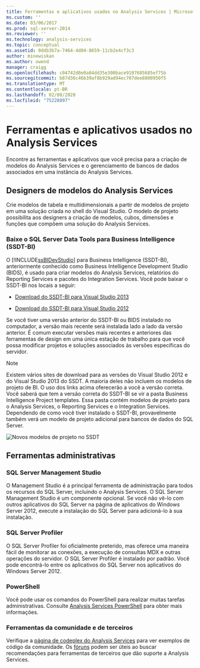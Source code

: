 ```yaml
---
title: Ferramentas e aplicativos usados no Analysis Services | Microsoft Docs
ms.custom: ''
ms.date: 03/06/2017
ms.prod: sql-server-2014
ms.reviewer: ''
ms.technology: analysis-services
ms.topic: conceptual
ms.assetid: 0ddb3b7a-7464-4d04-8659-11cb2e4cf3c3
author: minewiskan
ms.author: owend
manager: craigg
ms.openlocfilehash: c04742d0e0a84dd35e300bace9107685685ef75b
ms.sourcegitcommit: b87d36c46b39af8b929ad94ec707dee8800950f5
ms.translationtype: MT
ms.contentlocale: pt-BR
ms.lasthandoff: 02/08/2020
ms.locfileid: "75228897"
---
```

# <a name="tools-and-applications-used-in-analysis-services"></a>Ferramentas e aplicativos usados no Analysis Services
  Encontre as ferramentas e aplicativos que você precisa para a criação de modelos do Analysis Services e o gerenciamento de bancos de dados associados em uma instância do Analysis Services.  
  
## <a name="analysis-services-model-designers"></a>Designers de modelos do Analysis Services  
 Crie modelos de tabela e multidimensionais a partir de modelos de projeto em uma solução criada no shell do Visual Studio. O modelo de projeto possibilita aos designers a criação de modelos, cubos, dimensões e funções que compõem uma solução do Analysis Services.  
  
### <a name="download-sql-server-data-tools-for-business-intelligence-ssdt-bi"></a>Baixe o SQL Server Data Tools para Business Intelligence (SSDT-BI)  
 O [!INCLUDE[ssBIDevStudio](../includes/ssbidevstudio-md.md)] para Business Intelligence (SSDT-BI), anteriormente conhecido como Business Intelligence Development Studio (BIDS), é usado para criar modelos do Analysis Services, relatórios do Reporting Services e pacotes do Integration Services. Você pode baixar o SSDT-BI nos locais a seguir:  
  
-   [Download do SSDT-BI para Visual Studio 2013](https://go.microsoft.com/fwlink/p/?LinkId=396526)  
  
-   [Download do SSDT-BI para Visual Studio 2012](https://go.microsoft.com/fwlink/p/?LinkID=273673)  
  
 Se você tiver uma versão anterior do SSDT-BI ou BIDS instalado no computador, a versão mais recente será instalada lado a lado da versão anterior. É comum executar versões mais recentes e anteriores das ferramentas de design em uma única estação de trabalho para que você possa modificar projetos e soluções associados às versões específicas do servidor.  
  
> [!NOTE]  
>  Existem vários sites de download para as versões do Visual Studio 2012 e do Visual Studio 2013 do SSDT. A maioria deles não incluem os modelos de projeto de BI. O uso dos links acima oferecerão a você a versão correta. Você saberá que tem a versão correta do SSDT-BI se vir a pasta Business Intelligence Project templates. Essa pasta contém modelos de projeto para o Analysis Services, o Reporting Services e o Integration Services. Dependendo de como você tiver instalado o SSDT-BI, provavelmente também verá um modelo de projeto adicional para bancos de dados do SQL Server.  
  
 ![Novos modelos de projeto no SSDT](media/ssdt-biprojects.png "Novos modelos de projeto no SSDT")  
  
## <a name="administrative-tools"></a>Ferramentas administrativas  
  
### <a name="sql-server-management-studio"></a>SQL Server Management Studio  
 O Management Studio é a principal ferramenta de administração para todos os recursos do SQL Server, incluindo o Analysis Services. O SQL Server Management Studio é um componente opcional. Se você não vê-lo com outros aplicativos do SQL Server na página de aplicativos do Windows Server 2012, execute a instalação do SQL Server para adicioná-lo à sua instalação.  
  
### <a name="sql-server-profiler"></a>SQL Server Profiler  
 O SQL Server Profiler foi oficialmente preterido, mas oferece uma maneira fácil de monitorar as conexões, a execução de consultas MDX e outras operações do servidor. O SQL Server Profiler é instalado por padrão. Você pode encontrá-lo entre os aplicativos do SQL Server nos aplicativos do Windows Server 2012.  
  
### <a name="powershell"></a>PowerShell  
 Você pode usar os comandos do PowerShell para realizar muitas tarefas administrativas. Consulte [Analysis Services PowerShell](analysis-services-powershell.md) para obter mais informações.  
  
### <a name="community-and-third-party-tools"></a>Ferramentas da comunidade e de terceiros  
 Verifique a [página de codeplex do Analysis Services](https://sqlsrvanalysissrvcs.codeplex.com/) para ver exemplos de código da comunidade. Os [fóruns](https://social.msdn.microsoft.com/Forums/sqlserver/home?forum=sqlanalysisservices) podem ser úteis ao buscar recomendações para ferramentas de terceiros que dão suporte a Analysis Services.  
